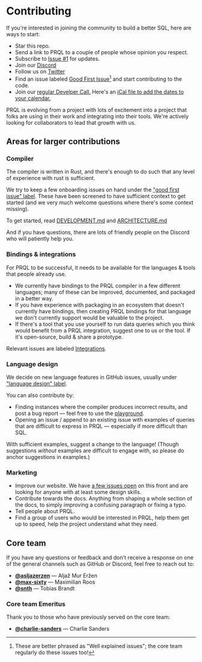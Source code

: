 # Contributing

If you're interested in joining the community to build a better SQL, here are
ways to start:

- Star this repo.
- Send a link to PRQL to a couple of people whose opinion you respect.
- Subscribe to [Issue #1](https://github.com/PRQL/prql/issues/1) for updates.
- Join our [Discord](https://discord.gg/eQcfaCmsNc)
- Follow us on [Twitter](https://twitter.com/prql_lang)
- Find an issue labeled
  [Good First Issue](https://github.com/prql/prql/issues?q=is%3Aissue+is%3Aopen+label%3A%22good+first+issue%22)[^1]
  and start contributing to the code.
- Join our [regular Develper Call.](https://github.com/PRQL/prql/issues/1083)
  Here's an
  [iCal file to add the dates to your calendar.](https://raw.githubusercontent.com/prql/prql/main/Fortnightly_Dev_Call.ics)

[^1]:
    These are better phrased as "Well explained issues"; the core team regularly
    do these issues too!

PRQL is evolving from a project with lots of excitement into a project that
folks are using in their work and integrating into their tools. We're actively
looking for collaborators to lead that growth with us.

## Areas for larger contributions

### Compiler

The compiler is written in Rust, and there's enough to do such that any level of
experience with rust is sufficient.

We try to keep a few onboarding issues on hand under the
["good first issue" label](https://github.com/PRQL/prql/labels/good%20first%20issue).
These have been screened to have sufficient context to get started (and we very
much welcome questions where there's some context missing).

To get started, read [DEVELOPMENT.md](./DEVELOPMENT.md) and
[ARCHITECTURE.md](./prql-compiler/ARCHITECTURE.md)

And if you have questions, there are lots of friendly people on the Discord who
will patiently help you.

### Bindings & integrations

For PRQL to be successful, it needs to be available for the languages & tools
that people already use.

- We currently have bindings to the PRQL compiler in a few different languages;
  many of these can be improved, documented, and packaged in a better way.
- If you have experience with packaging in an ecosystem that doesn't currently
  have bindings, then creating PRQL bindings for that language we don't
  currently support would be valuable to the project.
- If there's a tool that you use yourself to run data queries which you think
  would benefit from a PRQL integration, suggest one to us or the tool. If it's
  open-source, build & share a prototype.

Relevant issues are labeled
[Integrations](https://github.com/PRQL/prql/labels/integrations).

### Language design

We decide on new language features in GitHub issues, usually under
["language design" label](https://github.com/PRQL/prql/issues?q=is%3Aopen+label%3Alanguage-design+sort%3Aupdated-desc).

You can also contribute by:

- Finding instances where the compiler produces incorrect results, and post a
  bug report — feel free to use the
  [playground](https://prql-lang.org/playground).
- Opening an issue / append to an existing issue with examples of queries that
  are difficult to express in PRQL — especially if more difficult than SQL.

With sufficient examples, suggest a change to the language! (Though suggestions
_without_ examples are difficult to engage with, so please do anchor suggestions
in examples.)

### Marketing

- Improve our website. We have
  [a few issues open](https://github.com/PRQL/prql/labels/web) on this front and
  are looking for anyone with at least some design skills.
- Contribute towards the docs. Anything from shaping a whole section of the
  docs, to simply improving a confusing paragraph or fixing a typo.
- Tell people about PRQL.
- Find a group of users who would be interested in PRQL, help them get up to
  speed, help the project understand what they need.

## Core team

If you have any questions or feedback and don't receive a response on one of the
general channels such as GitHub or Discord, feel free to reach out to:

- [**@asljazerzen**](https://github.com/aljazerzen) — Aljaž Mur Eržen
- [**@max-sixty**](https://github.com/max-sixty) — Maximilian Roos
- [**@snth**](https://github.com/snth) — Tobias Brandt

### Core team Emeritus

Thank you to those who have previously served on the core team:

- [**@charlie-sanders**](https://github.com/charlie-sanders) — Charlie Sanders
